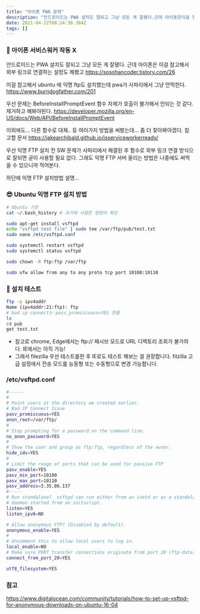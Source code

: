 ```yaml
---
title: "아이폰 PWA 문제"
description: "안드로이드는 PWA 설치도 잘되고 그냥 모든 게 잘됐다.근데 아이폰은이걸 참고해서 외부 링크로 연결하는 설정도 해봤고https&#x3A;sosohancoder.tistory.com26이걸 참고해서 ubuntu 에 익명 ftp도 설치했는데 pwa가 사파리에서 그냥 "
date: 2021-04-22T08:24:38.304Z
tags: []
---
```

### 🧨 아이폰 서비스워커 작동 X
안드로이드는 PWA 설치도 잘되고 그냥 모든 게 잘됐다.
근데 아이폰은
이걸 참고해서 외부 링크로 연결하는 설정도 해봤고
https://sosohancoder.tistory.com/26

이걸 참고해서 ubuntu 에 익명 ftp도 설치했는데 pwa가 사파리에서 그냥 안먹힌다. 
https://www.burndogfather.com/201

우선 문제는 BeforeInstallPromptEvent 함수 자체가 호출이 불가해서 안되는 것 같다. 제거하고 해봐야된다. 
https://developer.mozilla.org/en-US/docs/Web/API/BeforeInstallPromptEvent

이외에도... 다른 함수로 대체.. 등 여러가지 방법을 써봤는데... 좀 더 찾아봐야겠다.
참고할 문서
https://jakearchibald.github.io/isserviceworkerready/


우선 익명 FTP 설치 전 SW 문제가 사파리에서 해결된 후 함수로 외부 링크 연결 방식으로 잘되면 굳이 사용할 필요 없다. 그래도 익명 FTP 서버 올리는 방법은 나중에도 써먹을 수 있으니까 적어본다.

하단에 익명 FTP 설치방법 설명...

### 😎 Ubuntu 익명 FTP 설치 방법
```bash
# Ubuntu 기준
cat ~/.bash_history # 과거에 사용한 명령어 확인

sudo apt-get install vsftpd
echo "vsftpd test file" | sudo tee /var/ftp/pub/test.txt
sudo nano /etc/vsftpd.conf

sudo systemctl restart vsftpd
sudo systemctl status vsftpd

sudo chown -R ftp:ftp /var/ftp

sudo ufw allow from any to any proto tcp port 10100:10110

```

### 🎇 설치 테스트 
```bash
ftp -p ipv4addr
Name (ipv4addr:21:ftp): ftp
# bad ip connect는 pasv_promiscuous=YES 한줄
ls
cd pub
get test.txt
```

- 참고로 chrome, Edge에서는 ftp:// 패시브 모드로 URL 디렉토리 조회가 불가하다. IE에서는 아직 가능! 
- 그래서 filezilla 우선 테스트를한 후 IE로도 테스트 해보는 걸 권장합니다. filzilla 고급 설정에서 전송 모드를 능동형 또는 수동형으로 변경 가능합니다.

### /etc/vsftpd.conf
```bash
#------
#
# Point users at the directory we created earlier.
# Bad IP Connect Issue
pasv_promiscuous=YES
anon_root=/var/ftp/
#
# Stop prompting for a password on the command line.
no_anon_password=YES
#
# Show the user and group as ftp:ftp, regardless of the owner.
hide_ids=YES
#
# Limit the range of ports that can be used for passive FTP
pasv_enable=YES
pasv_min_port=10100
pasv_max_port=10110
pasv_address=3.35.86.137
#-----
# Run standalone?  vsftpd can run either from an inetd or as a standalone
# daemon started from an initscript.
listen=YES
listen_ipv6=NO

# Allow anonymous FTP? (Disabled by default).
anonymous_enable=YES
#
# Uncomment this to allow local users to log in.
local_enable=NO
# Make sure PORT transfer connections originate from port 20 (ftp-data).
connect_from_port_20=YES

utf8_filesystem=YES

```


### 참고
https://www.digitalocean.com/community/tutorials/how-to-set-up-vsftpd-for-anonymous-downloads-on-ubuntu-16-04

